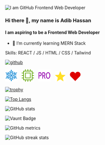 ![I am GitHub Frontend Web Developer](https://media.licdn.com/dms/image/v2/D4E16AQFjCTimWCAdxw/profile-displaybackgroundimage-shrink_350_1400/B4EZhVusFCGcAY-/0/1753784961118?e=1756944000&v=beta&t=4d1wQSo3zjJNH7olzrSPkI5WEJybVLwg0Ph_dtkWTDs)

### Hi there 👋, my name is Adib Hassan
#### I am aspiring to be a Frontend Web Developer


- 🌱 I’m currently learning MERN Stack 

Skills: REACT / JS / HTML / CSS / Tailwind 


[<img src='https://cdn.jsdelivr.net/npm/simple-icons@3.0.1/icons/github.svg' alt='github' height='40'>](https://github.com/codebyadib)  

<a href='https://archiveprogram.github.com/'><img src='https://raw.githubusercontent.com/acervenky/animated-github-badges/master/assets/acbadge.gif' width='40' height='40'></a> <a href='https://docs.github.com/en/developers'><img src='https://raw.githubusercontent.com/acervenky/animated-github-badges/master/assets/devbadge.gif' width='40' height='40'></a> <a href='https://github.com/pricing'><img src='https://raw.githubusercontent.com/acervenky/animated-github-badges/master/assets/pro.gif' width='40' height='40'></a> <a href='https://stars.github.com/'><img src='https://raw.githubusercontent.com/acervenky/animated-github-badges/master/assets/starbadge.gif' width='35' height='35'></a> <a href='https://docs.github.com/en/github/supporting-the-open-source-community-with-github-sponsors'><img src='https://raw.githubusercontent.com/acervenky/animated-github-badges/master/assets/sponsorbadge.gif' width='35' height='35'></a> 

[![trophy](https://github-profile-trophy.vercel.app/?username=codebyadib)](https://github.com/ryo-ma/github-profile-trophy)

[![Top Langs](https://github-readme-stats.vercel.app/api/top-langs/?username=codebyadib)](https://github.com/anuraghazra/github-readme-stats)

![GitHub stats](https://github-readme-stats.vercel.app/api?username=codebyadib&show_icons=true&count_private=true)  

![Vaunt Badge](https://api.vaunt.dev/v1/github/entities/codebyadib/contributions?format=svg&private=true)  

![GitHub metrics](https://metrics.lecoq.io/codebyadib)  

![GitHub streak stats](https://streak-stats.demolab.com/?user=codebyadib)  


